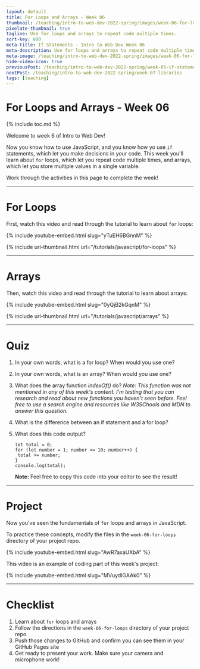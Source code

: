 ```yaml
---
layout: default
title: For Loops and Arrays - Week 06
thumbnail: /teaching/intro-to-web-dev-2022-spring/images/week-06-for-loops-and-arrays/for-loops-and-arrays-1.png
pixelate-thumbnail: true
tagline: Use for loops and arrays to repeat code multiple times.
sort-key: 600
meta-title: If Statements - Intro to Web Dev Week 06
meta-description: Use for loops and arrays to repeat code multiple times.
meta-image: /teaching/intro-to-web-dev-2022-spring/images/week-06-for-loops-and-arrays/for-loops-and-arrays-1.png
hide-video-icon: true
previousPost: /teaching/intro-to-web-dev-2022-spring/week-05-if-statements
nextPost: /teaching/intro-to-web-dev-2022-spring/week-07-libraries
tags: [teaching]
---
```


# For Loops and Arrays - Week 06

{% include toc.md %}

Welcome to week 6 of Intro to Web Dev!

Now you know how to use JavaScript, and you know how yo use `if` statements, which let you make decisions in your code. This week you'll learn about `for` loops, which let you repeat code multiple times, and arrays, which let you store multiple values in a single variable.

Work through the activities in this page to complete the week!

---

# For Loops

First, watch this video and read through the tutorial to learn about `for` loops:

{% include youtube-embed.html slug="yTuEH6BGnnM" %}

{% include url-thumbnail.html url="/tutorials/javascript/for-loops" %}

---

# Arrays

Then, watch this video and read through the tutorial to learn about arrays:

{% include youtube-embed.html slug="0yQjB2kGqnM" %}

{% include url-thumbnail.html url="/tutorials/javascript/arrays" %}

---

# Quiz

1. In your own words, what is a for loop? When would you use one?
2. In your own words, what is an array? When would you use one?
3. What does the array function *indexOf()* do? *Note: This function was not mentioned in any of this week's content. I'm testing that you can research and read about new functions you haven't seen before. Feel free to use a search engine and resources like W3SChools and MDN to answer this question.*
4. What is the difference between an if statement and a for loop?
5. What does this code output?

   ```
   let total = 0;
   for (let number = 1; number <= 10; number++) {
    total += number;
   }
   console.log(total);
   ```

   **Note:** Feel free to copy this code into your editor to see the result!

---

# Project

Now you've seen the fundamentals of `for` loops and arrays in JavaScript.

To practice these concepts, modify the files in the `week-06-for-loops` directory of your project repo.

{% include youtube-embed.html slug="AwR7axaUXbA" %}

This video is an example of coding part of this week's project:

{% include youtube-embed.html slug="MVuydIGAAk0" %}

---

# Checklist

1. Learn about `for` loops and arrays
2. Follow the directions in the `week-06-for-loops` directory of your project repo
3. Push those changes to GitHub and confirm you can see them in your GitHub Pages site
4. Get ready to present your work. Make sure your camera and microphone work!

